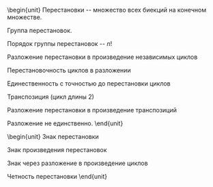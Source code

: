 \begin{unit}
Перестановки -- множество всех биекций на конечном множестве.

Группа перестановок.

Порядок группы перестановок -- $n!$

Разложение перестановки в произведение независимых циклов

Перестановочность циклов в разложении

Единественность с точностью до перестановки циклов

Транспозиция (цикл длины 2)

Разложение перестановки в произведение транспозиций

Разложение не единственно.
\end{unit}

\begin{unit}
Знак перестановки

Знак произведения перестановок

Знак через разложение в произведение циклов

Четность перестановки
\end{unit}
